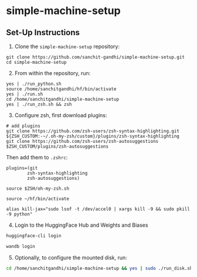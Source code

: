 # simple-machine-setup

## Set-Up Instructions
1. Clone the `simple-machine-setup` repository:
```
git clone https://github.com/sanchit-gandhi/simple-machine-setup.git
cd simple-machine-setup

```

2. From within the repository, run:
```
yes | ./run_python.sh
source /home/sanchitgandhi/hf/bin/activate
yes | ./run.sh
cd /home/sanchitgandhi/simple-machine-setup
yes | ./run_zsh.sh && zsh

```

3. Configure zsh, first download plugins:
```
# add plugins
git clone https://github.com/zsh-users/zsh-syntax-highlighting.git ${ZSH_CUSTOM:-~/.oh-my-zsh/custom}/plugins/zsh-syntax-highlighting
git clone https://github.com/zsh-users/zsh-autosuggestions $ZSH_CUSTOM/plugins/zsh-autosuggestions
```

Then add them to `.zshrc`:
```
plugins=(git
        zsh-syntax-highlighting
        zsh-autosuggestions)

source $ZSH/oh-my-zsh.sh

source ~/hf/bin/activate

alias kill-jax="sudo lsof -t /dev/accel0 | xargs kill -9 && sudo pkill -9 python"
```

4. Login to the HuggingFace Hub and Weights and Biases
```bash
huggingface-cli login
```
```bash
wandb login
```

5. Optionally, to configure the mounted disk, run:
```bash
cd /home/sanchitgandhi/simple-machine-setup && yes | sudo ./run_disk.sh
```